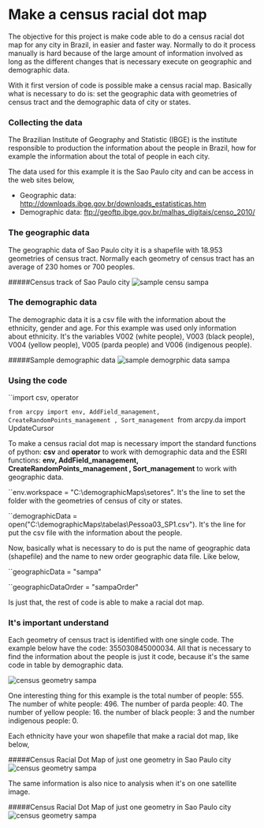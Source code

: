 # Make a census racial dot map


The objective for this project is make code able to do a census racial dot map for any city in Brazil, 
in easier and faster way. Normally to do it process manually is hard because of the large amount 
of information involved as long as the different changes that is necessary execute on geographic 
and demographic data. 

With it first version of code is possible make a census racial map. Basically what is necessary to 
do is: set the geographic data with geometries of census tract and the demographic data of city or 
states.

### Collecting the data

The Brazilian Institute of Geography and Statistic (IBGE) is the institute responsible to 
production the information about the people in Brazil, how for example the information about the total of
people in each city. 

The data used for this example it is the Sao Paulo city and can be access in the web sites below, 

- Geographic data: http://downloads.ibge.gov.br/downloads_estatisticas.htm
- Demographic data: ftp://geoftp.ibge.gov.br/malhas_digitais/censo_2010/

### The geographic data

The geographic data of Sao Paulo city it is a shapefile with 18.953 geometries of census tract. Normally 
each geometry of census tract has an average of 230 homes or 700 peoples.

#####Census track of Sao Paulo city
![sample censu sampa](http://i.imgur.com/4GzK7SX.png)

### The demographic data
The demographic data it is a csv file with the information about the ethnicity, gender and age. 
For this example was used only information about ethnicity. It's the variables V002 (white people), 
V003 (black people), V004 (yellow people), V005 (parda people) and V006 (indigenous people).

#####Sample demographic data
![sample demogrphic data sampa](http://i.imgur.com/WWWpSwx.png)

### Using the code

``import csv, operator

``from arcpy import env, AddField_management, CreateRandomPoints_management , Sort_management
``from arcpy.da import UpdateCursor

To make a census racial dot map is necessary import the standard functions of python: **csv** and **operator** to work with 
demographic data and the ESRI functions: **env, AddField_management, CreateRandomPoints_management , Sort_management** to work with geographic data.

``env.workspace = "C:\\demographicMaps\\setores". 
It's the line to set the folder with the geometries of census of city or states.

``demographicData = open("C:\\demographicMaps\\tabelas\\Pessoa03_SP1.csv"). 
It's the line for put the csv file with the information about the people.

Now, basically what is necessary to do is put the name of geographic data (shapefile) and the name to new order geographic data 
file. Like below,

``geographicData = "sampa"

``geographicDataOrder = "sampaOrder"

Is just that, the rest of code is able to make a racial dot map. 

### It's important understand

Each geometry of census tract is identified with one single code. The example below have the code: 
355030845000034. All that is necessary to find the information about the people is just it code, because it's 
the same code in table by demographic data.

![census geometry sampa](http://i.imgur.com/w5ASJ7Z.png)
  
One interesting thing for this example is the total number of people: 555. The number of white people: 496. 
The number of parda people: 40. The number of yellow people: 16. the number of black people: 3 and the 
number indigenous people: 0. 

Each ethnicity have your won shapefile that make a racial dot map, like below,

#####Census Racial Dot Map of just one geometry in Sao Paulo city
![census geometry sampa](http://i.imgur.com/6Lvwdyx.png)
 
The same information is also nice to analysis when it's on one satellite image.

#####Census Racial Dot Map of just one geometry in Sao Paulo city
![census geometry sampa](http://i.imgur.com/n2Q6IYC.jpg)

